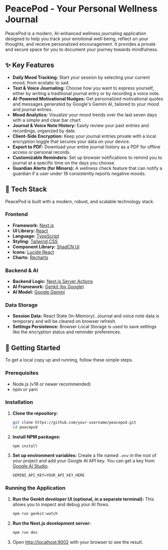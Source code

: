 # PeacePod - Your Personal Wellness Journal

PeacePod is a modern, AI-enhanced wellness journaling application designed to help you track your emotional well-being, reflect on your thoughts, and receive personalized encouragement. It provides a private and secure space for you to document your journey towards mindfulness.

## ✨ Key Features

- **Daily Mood Tracking:** Start your session by selecting your current mood, from ecstatic to sad.
- **Text & Voice Journaling:** Choose how you want to express yourself, either by writing a traditional journal entry or by recording a voice note.
- **AI-Powered Motivational Nudges:** Get personalized motivational quotes and messages generated by Google's Gemini AI, tailored to your mood and journal entries.
- **Mood Analytics:** Visualize your mood trends over the last seven days with a simple and clear bar chart.
- **Journal & Voice Note History:** Easily review your past entries and recordings, organized by date.
- **Client-Side Encryption:** Keep your journal entries private with a local encryption toggle that secures your data on your device.
- **Export to PDF:** Download your entire journal history as a PDF for offline access or personal records.
- **Customizable Reminders:** Set up browser notifications to remind you to journal at a specific time on the days you choose.
- **Guardian Alerts (for Minors):** A wellness check feature that can notify a guardian if a user under 18 consistently reports negative moods.

## 🚀 Tech Stack

PeacePod is built with a modern, robust, and scalable technology stack.

### Frontend

- **Framework:** [Next.js](https://nextjs.org/)
- **UI Library:** [React](https://react.dev/)
- **Language:** [TypeScript](https://www.typescriptlang.org/)
- **Styling:** [Tailwind CSS](https://tailwindcss.com/)
- **Component Library:** [ShadCN UI](https://ui.shadcn.com/)
- **Icons:** [Lucide React](https://lucide.dev/)
- **Charts:** [Recharts](https://recharts.org/)

### Backend & AI

- **Backend Logic:** [Next.js Server Actions](https://nextjs.org/docs/app/building-your-application/data-fetching/server-actions-and-mutations)
- **AI Framework:** [Genkit (by Google)](https://firebase.google.com/docs/genkit)
- **AI Model:** [Google Gemini](https://deepmind.google/technologies/gemini/)

### Data Storage

- **Session Data:** React State (In-Memory). Journal and voice note data is temporary and will be cleared on browser refresh.
- **Settings Persistence:** Browser Local Storage is used to save settings like the encryption status and reminder preferences.

## 🏁 Getting Started

To get a local copy up and running, follow these simple steps.

### Prerequisites

- Node.js (v18 or newer recommended)
- npm or yarn

### Installation

1.  **Clone the repository:**
    ```sh
    git clone https://github.com/your-username/peacepod.git
    cd peacepod
    ```

2.  **Install NPM packages:**
    ```sh
    npm install
    ```

3.  **Set up environment variables:**
    Create a file named `.env` in the root of your project and add your Google AI API key. You can get a key from [Google AI Studio](https://aistudio.google.com/app/apikey).
    ```
    GEMINI_API_KEY=YOUR_API_KEY_HERE
    ```

### Running the Application

1.  **Run the Genkit developer UI (optional, in a separate terminal):**
    This allows you to inspect and debug your AI flows.
    ```sh
    npm run genkit:watch
    ```

2.  **Run the Next.js development server:**
    ```sh
    npm run dev
    ```

3.  Open [http://localhost:9002](http://localhost:9002) with your browser to see the result.

